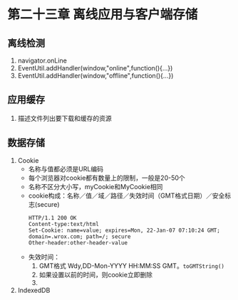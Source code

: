 # 第二十三章 离线应用与客户端存储

## 离线检测
1. navigator.onLine
2. EventUtil.addHandler(window,"online",function(){...})
3. EventUtil.addHandler(window,"offline",function(){...})

## 应用缓存
1. <html manifest="/offline.manifest"> 描述文件列出要下载和缓存的资源

## 数据存储
1. Cookie
	* 名称与值都必须是URL编码
	* 每个浏览器对cookie都有数量上的限制，一般是20-50个
	* 名称不区分大小写，myCookie和MyCookie相同
	* cookie构成：名称／值／域／路径／失效时间（GMT格式日期）／安全标志(secure)
		```
		HTTP/1.1 200 OK
		Content-type:text/html
		Set-Cookie: name=value; expires=Mon, 22-Jan-07 07:10:24 GMT; domain=.wrox.com; path=/; secure
		Other-header:other-header-value
		```
	* 失效时间：
		1. GMT格式 Wdy,DD-Mon-YYYY HH:MM:SS GMT。`toGMTString()`
		2. 如果设置以前的时间，则cookie立即删除
		3.
4. IndexedDB
